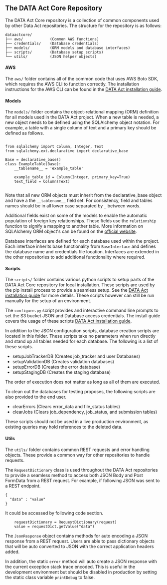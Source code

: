 ## The DATA Act Core Repository

The DATA Act Core repository is a collection of common components used by other
Data Act repositories.  The structure for the repository is as follows:

```
dataactcore/
├── aws/            (Common AWS functions)
├── credentials/    (Database credentials)
├── models/         (ORM models and database interfaces)
├── scripts/        (Database setup scripts)
└── utils/          (JSON helper objects)
```

#### AWS

The `aws/` folder contains all of the common code that uses AWS Boto SDK, which requires the AWS CLI to function correctly. The installation instructions for the AWS CLI can be found in the [DATA Act installation guide]().


#### Models

The `models/` folder contains the object-relational mapping (ORM) definition for all models used in the DATA Act project. When a new table is needed, a new object needs to be defined using the SQLAlchemy object notation. For example, a table with a single column of
text and a primary key should be defined as follows.

````

from sqlalchemy import Column, Integer, Text
from sqlalchemy.ext.declarative import declarative_base

Base = declarative_base()
class ExampleTable(Base):
    __tablename__ = 'example_table'

    example_table_id = Column(Integer, primary_key=True)
    text_field = Column(Text)


````

Note that all new ORM objects must inherit from the declarative_base object and have a the `__tablename__` field set. For consistency, field and tables names should be in all lower case separated by `_` between words.

Additional fields exist on some of the models to enable the automatic population of foreign key relationships. These fields use the `relationship` function to signify a mapping to another table.  More information on SQLAlchemy ORM object's can be found on the [official website](http://docs.sqlalchemy.org/en/latest/orm/tutorial.html#create-a-schema).


Database interfaces are defined for each database used within the project.
Each interface inherits base functionality from `BaseInterface` and defines the database name and credentials file location.  Interfaces are extended in the other repositories to add additional functionality where required.


#### Scripts

The `scripts/` folder contains various python scripts to setup parts of the DATA Act Core
repository for local installation. These scripts are used by the pip install process
to provide a seamless setup.  See the [DATA Act installation guide]() for more details.
These scripts however can still be run manually for the setup of an environment.

The `configure.py` script provides and interactive command line prompts to
set the S3 bucket JSON and Database access credentials.  The install guide covers
the usage of these scripts [DATA Act installation guide]().

In addition to the JSON configuration scripts, database creation scripts are located in this folder. These
scripts take no parameters when run directly and stand up all tables needed for each database. The following
is a list of these scripts.

- setupJobTrackerDB (Creates job_tracker and user Databases)
- setupValidationDB (Creates validation databases)
- setupErrorDB      (Creates the error database)
- setupStagingDB    (Creates the staging database)

The order of execution does not matter as long as all of them are executed.

To clean out the databases for testing proposes, the following scripts are also provided
to the end user.

- clearErrors (Clears error_data and file_status tables)
- clearJobs (Clears job_dependency, job_status, and submission tables)

These scripts should not be used in a live production environment, as
existing queries may hold references to the deleted data.

#### Utils

The `utils/` folder contains common REST requests and error handling objects.
These provide a common way for other repositories to handle requests.

The `RequestDictionary` class is used throughout the DATA Act repositories to provide a
seamless method to access both JSON Body and Post FormData from a REST request.
For example, if following JSON was sent to a REST endpoint.

```
{
  "data" : "value"
}
```
It could be accessed by following code section.
```
    requestDictionary = RequestDictionary(request)
    value = requestDict.getValue("data")
```

The `JsonResponse` object contains methods for auto encoding a JSON response
from a REST request.  Users are able to pass dictionary objects that will be
auto converted to JSON with the correct application headers added.

In addition, the static `error` method will auto create a JSON response with
the current exception stack trace encoded. This is useful
in the development environment but should be disabled in production by setting the
static class variable `printDebug` to false.
